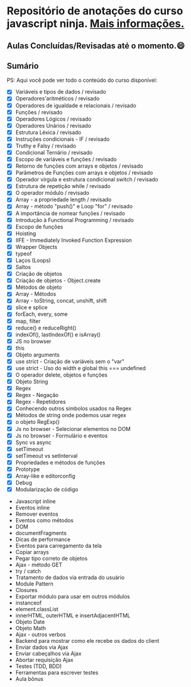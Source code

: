 # Repositório de anotações do curso javascript ninja. [Mais informações.](https://blog.da2k.com.br/curso-javascript-ninja/)

## Aulas Concluídas/Revisadas até o momento.:smile:

## Sumário

PS: Aqui você pode ver todo o conteúdo do curso disponível:
- [x] Variáveis e tipos de dados / revisado
- [x] Operadores'aritméticos / revisado
- [x] Operadores de igualdade e relacionais / revisado
- [x] Funções / revisado
- [x] Operadores Lógicos / revisado
- [x] Operadores Unários / revisado
- [x] Estrutura Léxica / revisado
- [x] Instruções condicionais - IF / revisado
- [x] Truthy e Falsy / revisado
- [x] Condicional Ternário / revisado
- [x] Escopo de variáveis e funções / revisado
- [x] Retorno de funções com arrays e objetos / revisado
- [x] Parâmetros de Funções com arrays e objetos / revisado
- [x] Operador vírgula e estrutura condicional switch / revisado
- [x] Estrutura de repetição while / revisado
- [x] O operador módulo / revisado
- [x] Array - a propriedade length / revisado
- [x] Array - método "push()" e Loop "for" / revisado
- [x] A importância de nomear funções / revisado
- [x] Introdução à Functional Programming / revisado
- [x] Escopo de funções
- [x] Hoisting
- [x] IIFE - Immediately Invoked Function Expression
- [x] Wrapper Objects
- [x] typeof
- [x] Laços (Loops)
- [x] Saltos
- [x] Criação de objetos
- [x] Criação de objetos - Object.create
- [x] Métodos de objeto
- [x] Array - Métodos
- [x] Array - toString, concat, unshift, shift
- [x] slice e splice
- [x] forEach, every, some
- [x] map, filter
- [x] reduce() e reduceRight()
- [x] indexOf(), lastIndexOf() e isArray()
- [x] JS no browser
- [x] this
- [x] Objeto arguments
- [x] use strict - Criação de variáveis sem o "var"
- [x] use strict - Uso do width e global this === undefined
- [x] O operador delete, objetos e funções
- [x] Objeto String
- [x] Regex
- [x] Regex - Negação
- [x] Regex - Repetidores
- [x] Conhecendo outros símbolos usados na Regex
- [x] Métodos de string onde podemos usar regex
- [x] o objeto RegExp()
- [x] Js no browser - Selecionar elementos no DOM
- [x] Js no browser - Formulário e eventos
- [x] Sync vs async
- [x] setTimeout
- [x] setTimeout vs setInterval
- [x] Propriedades e métodos de funções
- [x] Prototype
- [x] Array-like e editorconfig
- [x] Debug
- [x] Modularização de código
- Javascript inline
- Eventos inline
- Remover eventos
- Eventos como métodos
- DOM
- documentFragments
- Dicas de performance
- Eventos para carregamento da tela
- Copiar arrays
- Pegar tipo correto de objetos
- Ajax - método GET
- try / catch
- Tratamento de dados via entrada do usuário
- Module Pattern
- Closures
- Exportar módulo para usar em outros módulos
- instanceof
- element.classList
- innerHTML, outerHTML e insertAdjacentHTML
- Objeto Date
- Objeto Math
- Ajax - outros verbos
- Backend para mostrar como ele recebe os dados do client
- Enviar dados via Ajax
- Enviar cabeçalhos via Ajax
- Abortar requisição Ajax
- Testes (TDD, BDD)
- Ferramentas para escrever testes
- Aula bônus